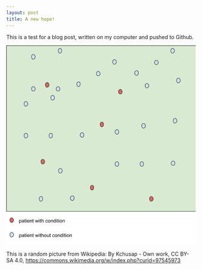 ```yaml
---
layout: post
title: A new hope!
---
```


This is a test for a blog post, written on my computer and pushed to Github. 



![100-specificity](100-specificity.png)

This is a random picture from Wikipedia: By Kchusap - Own work, CC BY-SA 4.0, https://commons.wikimedia.org/w/index.php?curid=97545973





